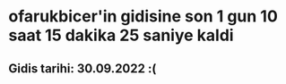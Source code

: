 # ofarukbicer'in gidisine son 1 gun 10 saat 15 dakika 25 saniye kaldi

## Gidis tarihi: 30.09.2022 :(